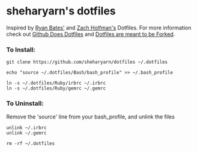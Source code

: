 sheharyarn's dotfiles
=====================

Inspired by [Ryan Bates'](https://github.com/ryanb/dotfiles) and [Zach Holfman's](https://github.com/holman/dotfiles) Dotfiles. For more information check out [Github Does Dotfiles](http://dotfiles.github.io/) and [Dotfiles are meant to be Forked](http://zachholman.com/2010/08/dotfiles-are-meant-to-be-forked/).

### To Install:

```
git clone https://github.com/sheharyarn/dotfiles ~/.dotfiles

echo "source ~/.dotfiles/Bash/bash_profile" >> ~/.bash_profile

ln -s ~/.dotfiles/Ruby/irbrc ~/.irbrc 
ln -s ~/.dotfiles/Ruby/gemrc ~/.gemrc 
```

### To Uninstall:

Remove the 'source' line from your bash_profile, and unlink the files

```
unlink ~/.irbrc
unlink ~/.gemrc

rm -rf ~/.dotfiles
```
